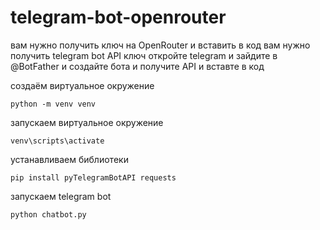 # telegram-bot-openrouter

вам нужно получить ключ на OpenRouter и вставить в код 
вам нужно получить telegram bot API ключ откройте telegram и зайдите в @BotFather и создайте бота и получите API и вставте в код 

создаём виртуальное окружение 
```
python -m venv venv
```
запускаем виртуальное окружение 
```
venv\scripts\activate
```
устанавливаем библиотеки 
```
pip install pyTelegramBotAPI requests
```
запускаем telegram bot 
```
python chatbot.py
```
